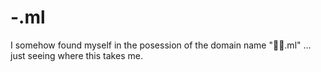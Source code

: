 # -.ml
I somehow found myself in the posession of the domain name "🤸‍♂️.ml" ... just seeing where this takes me.
